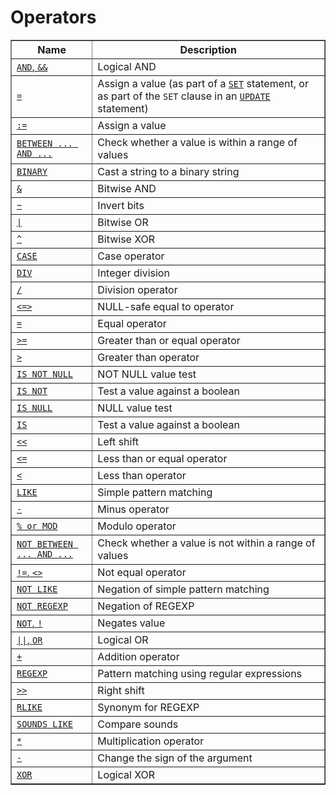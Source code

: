 # Operators

<table summary="Operators" border="1"><colgroup><col class="name"><col class="description"></colgroup><thead><tr><th scope="col">Name</th><th scope="col">Description</th></tr></thead><tbody><tr><td scope="row"><a class="link" href="logical-operators.html#operator_and"><code class="literal">AND</code>, <code class="literal">&amp;&amp;</code></a></td><td>Logical AND</td></tr><tr><td scope="row"><a class="link" href="assignment-operators.html#operator_assign-equal"><code class="literal">=</code></a></td><td>Assign a value (as part of a  <a class="link" href="set-statement.html" title="13.7.4. SET Syntax"><code class="literal">SET</code></a> statement, or  as part of the <code class="literal">SET</code> clause in an  <a class="link" href="update.html" title="13.2.11. UPDATE Syntax"><code class="literal">UPDATE</code></a> statement)</td></tr><tr><td scope="row"><a class="link" href="assignment-operators.html#operator_assign-value"><code class="literal">:=</code></a></td><td>Assign a value</td></tr><tr><td scope="row"><a class="link" href="comparison-operators.html#operator_between"><code class="literal">BETWEEN ... AND ...</code></a></td><td>Check whether a value is within a range of values</td></tr><tr><td scope="row"><a class="link" href="cast-functions.html#operator_binary"><code class="literal">BINARY</code></a></td><td>Cast a string to a binary string</td></tr><tr><td scope="row"><a class="link" href="bit-functions.html#operator_bitwise-and"><code class="literal">&amp;</code></a></td><td>Bitwise AND</td></tr><tr><td scope="row"><a class="link" href="bit-functions.html#operator_bitwise-invert"><code class="literal">~</code></a></td><td>Invert bits</td></tr><tr><td scope="row"><a class="link" href="bit-functions.html#operator_bitwise-or"><code class="literal">|</code></a></td><td>Bitwise OR</td></tr><tr><td scope="row"><a class="link" href="bit-functions.html#operator_bitwise-xor"><code class="literal">^</code></a></td><td>Bitwise XOR</td></tr><tr><td scope="row"><a class="link" href="control-flow-functions.html#operator_case"><code class="literal">CASE</code></a></td><td>Case operator</td></tr><tr><td scope="row"><a class="link" href="arithmetic-functions.html#operator_div"><code class="literal">DIV</code></a></td><td>Integer division</td></tr><tr><td scope="row"><a class="link" href="arithmetic-functions.html#operator_divide"><code class="literal">/</code></a></td><td>Division operator</td></tr><tr><td scope="row"><a class="link" href="comparison-operators.html#operator_equal-to"><code class="literal">&lt;=&gt;</code></a></td><td>NULL-safe equal to operator</td></tr><tr><td scope="row"><a class="link" href="comparison-operators.html#operator_equal"><code class="literal">=</code></a></td><td>Equal operator</td></tr><tr><td scope="row"><a class="link" href="comparison-operators.html#operator_greater-than-or-equal"><code class="literal">&gt;=</code></a></td><td>Greater than or equal operator</td></tr><tr><td scope="row"><a class="link" href="comparison-operators.html#operator_greater-than"><code class="literal">&gt;</code></a></td><td>Greater than operator</td></tr><tr><td scope="row"><a class="link" href="comparison-operators.html#operator_is-not-null"><code class="literal">IS NOT NULL</code></a></td><td>NOT NULL value test</td></tr><tr><td scope="row"><a class="link" href="comparison-operators.html#operator_is-not"><code class="literal">IS NOT</code></a></td><td>Test a value against a boolean</td></tr><tr><td scope="row"><a class="link" href="comparison-operators.html#operator_is-null"><code class="literal">IS NULL</code></a></td><td>NULL value test</td></tr><tr><td scope="row"><a class="link" href="comparison-operators.html#operator_is"><code class="literal">IS</code></a></td><td>Test a value against a boolean</td></tr><tr><td scope="row"><a class="link" href="bit-functions.html#operator_left-shift"><code class="literal">&lt;&lt;</code></a></td><td>Left shift</td></tr><tr><td scope="row"><a class="link" href="comparison-operators.html#operator_less-than-or-equal"><code class="literal">&lt;=</code></a></td><td>Less than or equal operator</td></tr><tr><td scope="row"><a class="link" href="comparison-operators.html#operator_less-than"><code class="literal">&lt;</code></a></td><td>Less than operator</td></tr><tr><td scope="row"><a class="link" href="string-comparison-functions.html#operator_like"><code class="literal">LIKE</code></a></td><td>Simple pattern matching</td></tr><tr><td scope="row"><a class="link" href="arithmetic-functions.html#operator_minus"><code class="literal">-</code></a></td><td>Minus operator</td></tr><tr><td scope="row"><a class="link" href="arithmetic-functions.html#operator_mod"><code class="literal">% or MOD</code></a></td><td>Modulo operator</td></tr><tr><td scope="row"><a class="link" href="comparison-operators.html#operator_not-between"><code class="literal">NOT BETWEEN ... AND ...</code></a></td><td>Check whether a value is not within a range of values</td></tr><tr><td scope="row"><a class="link" href="comparison-operators.html#operator_not-equal"><code class="literal">!=</code>, <code class="literal">&lt;&gt;</code></a></td><td>Not equal operator</td></tr><tr><td scope="row"><a class="link" href="string-comparison-functions.html#operator_not-like"><code class="literal">NOT LIKE</code></a></td><td>Negation of simple pattern matching</td></tr><tr><td scope="row"><a class="link" href="regexp.html#operator_not-regexp"><code class="literal">NOT REGEXP</code></a></td><td>Negation of REGEXP</td></tr><tr><td scope="row"><a class="link" href="logical-operators.html#operator_not"><code class="literal">NOT</code>, <code class="literal">!</code></a></td><td>Negates value</td></tr><tr><td scope="row"><a class="link" href="logical-operators.html#operator_or"><code class="literal">||</code>, <code class="literal">OR</code></a></td><td>Logical OR</td></tr><tr><td scope="row"><a class="link" href="arithmetic-functions.html#operator_plus"><code class="literal">+</code></a></td><td>Addition operator</td></tr><tr><td scope="row"><a class="link" href="regexp.html#operator_regexp"><code class="literal">REGEXP</code></a></td><td>Pattern matching using regular expressions</td></tr><tr><td scope="row"><a class="link" href="bit-functions.html#operator_right-shift"><code class="literal">&gt;&gt;</code></a></td><td>Right shift</td></tr><tr><td scope="row"><a class="link" href="regexp.html#operator_regexp"><code class="literal">RLIKE</code></a></td><td>Synonym for REGEXP</td></tr><tr><td scope="row"><a class="link" href="string-functions.html#operator_sounds-like"><code class="literal">SOUNDS LIKE</code></a></td><td>Compare sounds</td></tr><tr><td scope="row"><a class="link" href="arithmetic-functions.html#operator_times"><code class="literal">*</code></a></td><td>Multiplication operator</td></tr><tr><td scope="row"><a class="link" href="arithmetic-functions.html#operator_unary-minus"><code class="literal">-</code></a></td><td>Change the sign of the argument</td></tr><tr><td scope="row"><a class="link" href="logical-operators.html#operator_xor"><code class="literal">XOR</code></a></td><td>Logical XOR</td></tr></tbody></table>